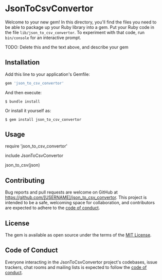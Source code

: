 # JsonToCsvConvertor

Welcome to your new gem! In this directory, you'll find the files you need to be able to package up your Ruby library into a gem. Put your Ruby code in the file `lib/json_to_csv_convertor`. To experiment with that code, run `bin/console` for an interactive prompt.

TODO: Delete this and the text above, and describe your gem

## Installation

Add this line to your application's Gemfile:

```ruby
gem 'json_to_csv_convertor'
```

And then execute:

    $ bundle install

Or install it yourself as:

    $ gem install json_to_csv_convertor

## Usage

require 'json_to_csv_convertor'

include JsonToCsvConvertor


json_to_csv(json)

## Contributing

Bug reports and pull requests are welcome on GitHub at https://github.com/[USERNAME]/json_to_csv_convertor. This project is intended to be a safe, welcoming space for collaboration, and contributors are expected to adhere to the [code of conduct](https://github.com/[USERNAME]/json_to_csv_convertor/blob/master/CODE_OF_CONDUCT.md).

## License

The gem is available as open source under the terms of the [MIT License](https://opensource.org/licenses/MIT).

## Code of Conduct

Everyone interacting in the JsonToCsvConvertor project's codebases, issue trackers, chat rooms and mailing lists is expected to follow the [code of conduct](https://github.com/[USERNAME]/json_to_csv_convertor/blob/master/CODE_OF_CONDUCT.md).
